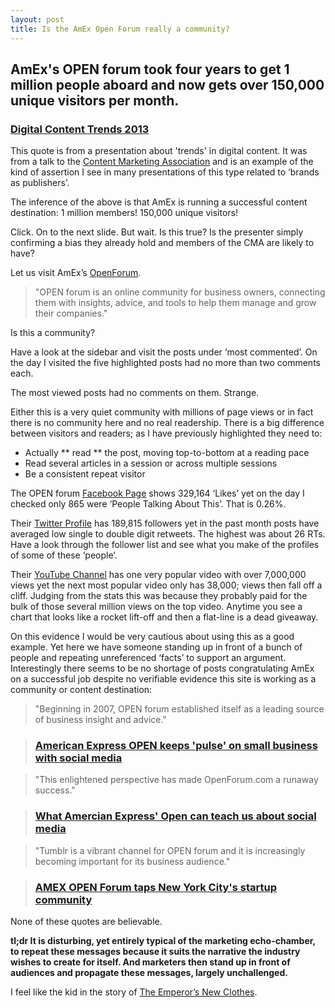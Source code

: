 ```yaml
---
layout: post
title: Is the AmEx Open Forum really a community?
---
```


## AmEx's OPEN forum took four years to get 1 million people aboard and now gets over 150,000 unique visitors per month.

### <a href="http://neilperkin.typepad.com/only_dead_fish/2012/12/digital-content-trends-2013.html" rel="nofollow">Digital Content Trends 2013</a>

This quote is from a presentation about 'trends' in digital content. It was from a talk to the [Content Marketing Association](http://www.donotlink.com/www.the-cma.com/) and is an example of the kind of assertion I see in many presentations of this type related to ‘brands as publishers’.

The inference of the above is that AmEx is running a successful content destination: 1 million members! 150,000 unique visitors!

Click. On to the next slide. But wait. Is this true? Is the presenter simply confirming a bias they already hold and members of the CMA are likely to have?

Let us visit AmEx’s [OpenForum](http://www.openforum.com/).

> "OPEN forum is an online community for business owners, connecting them with insights, advice, and tools to help them manage and grow their companies."

Is this a community?

Have a look at the sidebar and visit the posts under ‘most commented’. On the day I visited the five highlighted posts had no more than two comments each.

The most viewed posts had no comments on them. Strange.

Either this is a very quiet community with millions of page views or in fact there is no community here and no real readership. There is a big difference between visitors and readers; as I have previously highlighted they need to:

* Actually ** read ** the post, moving top-to-bottom at a reading pace
* Read several articles in a session or across multiple sessions
* Be a consistent repeat visitor

The OPEN forum [Facebook Page](http://www.donotlink.com/www.facebook.com/Open) shows 329,164 ‘Likes’ yet on the day I checked only 865 were ‘People Talking About This’. That is 0.26%.

Their [Twitter Profile](http://www.donotlink.com/twitter.com/openforum) has 189,815 followers yet in the past month posts have averaged low single to double digit retweets. The highest was about 26 RTs. Have a look through the follower list and see what you make of the profiles of some of these ‘people’.

Their [YouTube Channel](http://www.donotlink.com/www.youtube.com/user/americanexpressOPEN/videos?view=0&sort=p&flow=grid) has one very popular video with over 7,000,000 views yet the next most popular video only has 38,000; views then fall off a cliff. Judging from the stats this was because they probably paid for the bulk of those several million views on the top video. Anytime you see a chart that looks like a rocket lift-off and then a flat-line is a dead giveaway.

On this evidence I would be very cautious about using this as a good example. Yet here we have someone standing up in front of a bunch of people and repeating unreferenced ‘facts’ to support an argument.
Interestingly there seems to be no shortage of posts congratulating AmEx on a successful job despite no verifiable evidence this site is working as a community or content destination:

> "Beginning in 2007, OPEN forum established itself as a leading source of business insight and advice."

> ### [American Express OPEN keeps 'pulse' on small business with social media](http://www.zdnet.com/blog/feeds/american-express-open-keeps-pulse-on-small-business-with-social-media/2019)

> "This enlightened perspective has made OpenForum.com a runaway success."

> ### [What Amercian Express' Open can teach us about social media](http://www.fastcompany.com/1669407/what-american-expresss-open-can-teach-us-about-social-media)

> "Tumblr is a vibrant channel for OPEN forum and it is increasingly becoming important for its business audience."

> ### [AMEX OPEN Forum taps New York City's startup community](http://thenextweb.com/insider/2011/11/04/amex-open-forum-taps-new-york-citys-startup-community/)

None of these quotes are believable. 

__tl;dr It is disturbing, yet entirely typical of the marketing echo-chamber, to repeat these messages because it suits the narrative the industry wishes to create for itself. And marketers then stand up in front of audiences and propagate these messages, largely unchallenged.__

I feel like the kid in the story of [The Emperor’s New Clothes](https://en.wikipedia.org/wiki/The_Emperor's_New_Clothes).

